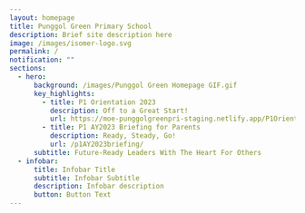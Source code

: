 ```yaml
---
layout: homepage
title: Punggol Green Primary School
description: Brief site description here
image: /images/isomer-logo.svg
permalink: /
notification: ""
sections:
  - hero:
      background: /images/Punggol Green Homepage GIF.gif
      key_highlights:
        - title: P1 Orientation 2023
          description: Off to a Great Start!
          url: https://moe-punggolgreenpri-staging.netlify.app/P1Orientation2023/
        - title: P1 AY2023 Briefing for Parents
          description: Ready, Steady, Go!
          url: /p1AY2023briefing/
      subtitle: Future-Ready Leaders With The Heart For Others
  - infobar:
      title: Infobar Title
      subtitle: Infobar Subtitle
      description: Infobar description
      button: Button Text
---
```

